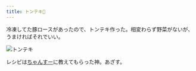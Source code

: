 ```yaml
---
title: トンテキ🐷
---
```


冷凍してた豚ロースがあったので、トンテキ作った。相変わらず野菜がないが、うまければそれでいい。

![トンテキ](https://i.imgur.com/lBARgzm.jpg)

レシピは[ちゃんすー](https://twitter.com/suuxs)に教えてもらった神。あざす。
